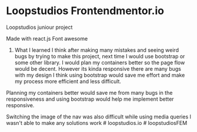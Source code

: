 # Loopstudios Frontendmentor.io

Loopstudios juniour project

Made with react.js Font awesome

1. What I learned
   I think after making many mistakes and seeing weird bugs by trying to make this project, next time I would use bootstrap or some other library. I would plan my containers better so the page flow would be decent. However its kinda responsive there are many bugs with my design I think using bootstrap would save me effort and make my process more efficient and less difficult.

Planning my containers better would save me from many bugs in the responsiveness and using bootstrap would help me implement better responsive.

Switching the image of the nav was also difficult while using media queries I wasn't able to make any solutions work
#   l o o p s t u d i o s . i o  
 #   l o o p s t u d i o s F E M  
 